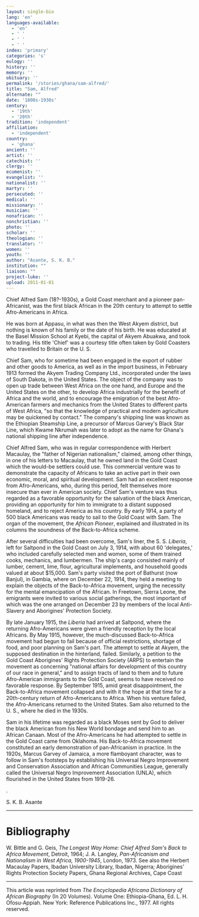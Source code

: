 ```yaml
---
layout: single-bio
lang: 'en'
languages-available:
  - 'en'
  - ' '
  - ' '
  - ' '
index: 'primary'
categories: 's'
eulogy: ''
history: ''
memory: ''
obituary: ''
permalink: '/stories/ghana/sam-alfred/'
title: "Sam, Alfred"
alternate: ""
date: '1800s-1930s'
century:
  - '19th'
  - '20th'
tradition: 'independent'
affiliation:
  - 'independent'
country:
  - 'ghana'
ancient: ''
artist: ''
catechist: ''
clergy: ''
ecumenist: ''
evangelist: ''
nationalist: ''
martyr: ''
persecuted: ''
medical: ''
missionary: ''
musician: ''
nonafrican: ''
nonchristian: ''
photo: ''
scholar: ''
theologian: ''
translator: ''
women: ''
youth: ''
author: "Asante, S. K. B."
institution: ""
liaison: ""
project-luke: ''
upload: 2011-01-01
---
```




Chief Alfred Sam (18?-1930s), a Gold Coast merchant and a pioneer pan-Africanist, was the first black African in the 20th century to attempt to settle Afro-Americans in Africa.

He was born at Appasu, in what was then the West Akyem district, but nothing is known of his family or the date of his birth. He was educated at the Basel Mission School at Kyebi, the capital of Akyem Abuakwa, and took to trading. His title 'Chief' was a courtesy title often taken by Gold Coasters who travelled to Britain or the U. S.

Chief Sam, who for sometime had been engaged in the export of rubber and other goods to America, as well as in the import business, in February 1913 formed the Akyem Trading Company Ltd., incorporated under the laws of South Dakota, in the United States. The object of the company was to open up trade between West Africa on the one hand, and Europe and the United States on the other, to develop Africa industrially for the benefit of Africa and the world, and to encourage the emigration of the best Afro-American farmers and mechanics from the United States to different parts of West Africa, "so that the knowledge of practical and modern agriculture may be quickened by contact." The company's shipping line was known as the Ethiopian Steamship Line, a precursor of Marcus Garvey's Black Star Line, which Kwame Nkrumah was later to adopt as the name for Ghana's national shipping line after independence.

Chief Alfred Sam, who was in regular correspondence with Herbert Macaulay, the "father of Nigerian nationalism," claimed, among other things, in one of his letters to Macaulay, that he owned land in the Gold Coast which the would-be settlers could use. This commercial venture was to demonstrate the capacity of Africans to take an active part in their own economic, moral, and spiritual development. Sam had an excellent response from Afro-Americans, who, during this period, felt themselves more insecure than ever in American society. Chief Sam's venture was thus regarded as a favorable opportunity for the salvation of the black American, providing an opportunity for him to immigrate to a distant supposed homeland, and to reject America as his country. By early 1914, a party of 500 black Americans was ready to sail to the Gold Coast with Sam. The organ of the movement, the *African Pioneer*, explained and illustrated in its columns the soundness of the Back-to-Africa scheme.

After several difficulties had been overcome, Sam's liner, the S. S. *Liberia*, left for Saltpond in the Gold Coast on July 3, 1914, with about 60 'delegates,' who included carefully selected men and women, some of them trained cooks, mechanics, and lumbermen. The ship's cargo consisted mainly of lumber, cement, lime, flour, agricultural implements, and household goods valued at about $15,000. Sam's party visited the port of Bathurst (now Banjul), in Gambia, where on December 22, 1914, they held a meeting to explain the objects of the Back-to-Africa movement, urging the necessity for the mental emancipation of the African. In Freetown, Sierra Leone, the emigrants were invited to various social gatherings, the most important of which was the one arranged on December 23 by members of the local Anti-Slavery and Aborigines' Protection Society.

By late January 1915, the *Liberia* had arrived at Saltpond, where the returning Afro-Americans were given a friendly reception by the local Africans. By May 1915, however, the much-discussed Back-to-Africa movement had begun to fail because of official restrictions, shortage of food, and poor planning on Sam's part. The attempt to settle at Akyem, the supposed destination in the hinterland, failed. Similarly, a petition to the Gold Coast Aborigines' Rights Protection Society (ARPS) to entertain the movement as concerning "national affairs for development of this country of our race in general," and to assign tracts of land to them and to future Afro-American immigrants to the Gold Coast, seems to have received no favorable response. By September 1915, amid great disappointment, the Back-to-Africa movement collapsed and with it the hope at that time for a 20th-century return of Afro-Americans to Africa. When his venture failed, the Afro-Americans returned to the United States. Sam also returned to the U. S., where he died in the 1930s.

Sam in his lifetime was regarded as a black Moses sent by God to deliver the black American from his New World bondage and send him to an African Canaan. Most of the Afro-Americans he had attempted to settle in the Gold Coast came from Oklahoma. His Back-to-Africa movement constituted an early demonstration of pan-Africanism in practice. In the 1920s, Marcus Garvey of Jamaica, a more flamboyant character, was to follow in Sam's footsteps by establishing his Universal Negro Improvement and Conservation Association and African Communities League, generally called the Universal Negro Improvement Association (UNLA), which flourished in the United States from 1919-26.

.

S. K. B. Asante

---

# Bibliography

W. Bittle and G. Geis, *The Longest Way Home: Chief Alfred Sam's Back to Africa Movement*, Detroit, 1964; J. A. Langley, *Pan-Africanism and Nationalism in West Africa, 1900-1945*, London, 1973. See also the Herbert Macaulay Papers, Ibadan University Library, Ibadan, Nigerra; Aborigines' Rights Protection Society Papers, Ghana Regional Archives, Cape Coast

---

This article was reprinted from *The Encyclopedia Africana Dictionary of African Biography* (In 20 Volumes). Volume One: Ethiopia-Ghana, Ed. L. H. Ofosu-Appiah. New York: Reference Publications Inc., 1977. All rights reserved.